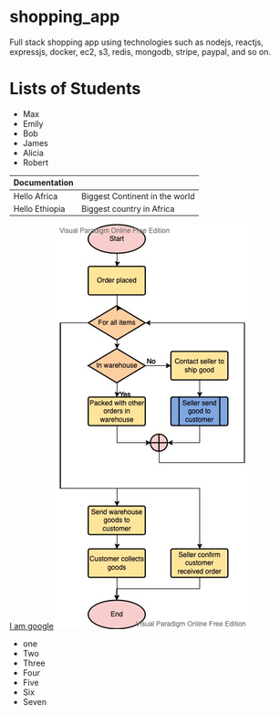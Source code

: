 # shopping_app
Full stack shopping app using technologies such as nodejs, reactjs, expressjs, docker, ec2, s3, redis, mongodb, stripe, paypal, and so on.

# Lists of Students
- Max
- Emily
- Bob
- James
- Alicia
- Robert

| Documentation   |                                 |
|-----------------|---------------------------------|
| Hello Africa    | Biggest Continent in the world  |
| Hello Ethiopia  | Biggest country in Africa    |

[I am google](https://google.com)
![Camera](./readMeImages/OnlineShoppingProcessBig.jpg "The whole")

* one
* Two
* Three
* Four
* Five
* Six
* Seven

